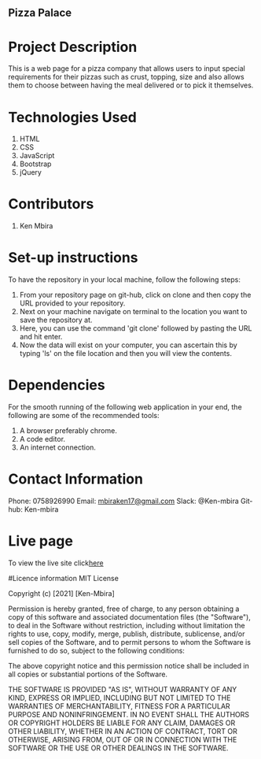 ## Pizza Palace

# Project Description
This is a web page for a pizza company that allows users to input special requirements for their pizzas such as crust, topping, size and also allows them to choose between having the meal delivered or to pick it themselves.

# Technologies Used 
1. HTML
2. CSS
3. JavaScript
4. Bootstrap
5. jQuery

# Contributors
1. Ken Mbira

# Set-up instructions
To have the repository in your local machine, follow the following steps:
1. From your repository page on git-hub, click on clone and then copy the URL provided to your repository.
2. Next on your machine navigate on terminal to the location you want to save the repository at.
3. Here, you can use the command 'git clone' followed by pasting the URL and hit enter.
4. Now the data will exist on your computer, you can ascertain this by typing 'ls' on the file location and then you will view the contents.

# Dependencies
For the smooth running of the following web application in your end, the following are some of the recommended tools:
1. A browser preferably chrome.
2. A code editor.
3. An internet connection.

# Contact Information
Phone: 0758926990
Email: mbiraken17@gmail.com
Slack: @Ken-mbira
Git-hub: Ken-mbira

# Live page
To view the live site click[here](https://ken-mbira.github.io/Pizza-palace/)

#Licence information
MIT License

Copyright (c) [2021] [Ken-Mbira]

Permission is hereby granted, free of charge, to any person obtaining a copy
of this software and associated documentation files (the "Software"), to deal
in the Software without restriction, including without limitation the rights
to use, copy, modify, merge, publish, distribute, sublicense, and/or sell
copies of the Software, and to permit persons to whom the Software is
furnished to do so, subject to the following conditions:

The above copyright notice and this permission notice shall be included in all
copies or substantial portions of the Software.

THE SOFTWARE IS PROVIDED "AS IS", WITHOUT WARRANTY OF ANY KIND, EXPRESS OR
IMPLIED, INCLUDING BUT NOT LIMITED TO THE WARRANTIES OF MERCHANTABILITY,
FITNESS FOR A PARTICULAR PURPOSE AND NONINFRINGEMENT. IN NO EVENT SHALL THE
AUTHORS OR COPYRIGHT HOLDERS BE LIABLE FOR ANY CLAIM, DAMAGES OR OTHER
LIABILITY, WHETHER IN AN ACTION OF CONTRACT, TORT OR OTHERWISE, ARISING FROM,
OUT OF OR IN CONNECTION WITH THE SOFTWARE OR THE USE OR OTHER DEALINGS IN THE
SOFTWARE.


